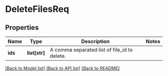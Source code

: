# DeleteFilesReq

## Properties
Name | Type | Description | Notes
------------ | ------------- | ------------- | -------------
**ids** | **list[str]** | A comma separated list of file_id to delete. | 

[[Back to Model list]](../README.md#documentation-for-models) [[Back to API list]](../README.md#documentation-for-api-endpoints) [[Back to README]](../README.md)


